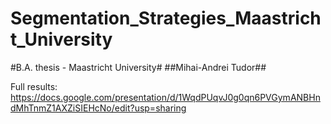 # Segmentation_Strategies_Maastricht_University #
#B.A. thesis - Maastricht University#
##Mihai-Andrei Tudor##

Full results: https://docs.google.com/presentation/d/1WqdPUqvJ0g0qn6PVGymANBHndMhTnmZ1AXZiSIEHcNo/edit?usp=sharing
